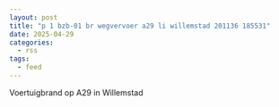 ```yaml
---
layout: post
title: "p 1 bzb-01 br wegvervoer a29 li willemstad 201136 185531"
date: 2025-04-29
categories: 
  - rss
tags: 
  - feed
---
```


Voertuigbrand op A29 in Willemstad
